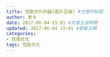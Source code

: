 ```yaml
---
title: 性能优化利器(图片压缩) #文章的标题
author: 老头
date: 2017-06-04 15:01 #文章生成時間
updated: 2017-06-04 15:01 #更新日期
categories:
- 性能优化
tags: 性能优化
---
```

